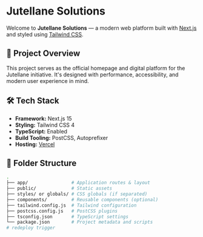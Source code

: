 # Jutellane Solutions

Welcome to **Jutellane Solutions** — a modern web platform built with [Next.js](https://nextjs.org/) and styled using [Tailwind CSS](https://tailwindcss.com/).

## 🚀 Project Overview

This project serves as the official homepage and digital platform for the Jutellane initiative. It's designed with performance, accessibility, and modern user experience in mind.

## 🛠️ Tech Stack

- **Framework:** Next.js 15
- **Styling:** Tailwind CSS 4
- **TypeScript:** Enabled
- **Build Tooling:** PostCSS, Autoprefixer
- **Hosting:** [Vercel](https://vercel.com)

## 📁 Folder Structure

```bash
.
├── app/                # Application routes & layout
├── public/             # Static assets
├── styles/ or globals/ # CSS globals (if separated)
├── components/         # Reusable components (optional)
├── tailwind.config.js  # Tailwind configuration
├── postcss.config.js   # PostCSS plugins
├── tsconfig.json       # TypeScript settings
└── package.json        # Project metadata and scripts
# redeploy trigger
